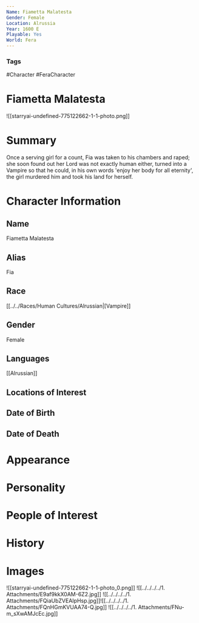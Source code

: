 ```yaml
---
Name: Fiametta Malatesta
Gender: Female
Location: Alrussia
Year: 1600 E
Playable: Yes
World: Fera
---
```


### Tags
#Character #FeraCharacter

# Fiametta Malatesta
![[starryai-undefined-775122662-1-1-photo.png]]


# Summary
Once a serving girl for a count, Fia was taken to his chambers and raped; she soon found out her Lord was not exactly human either, turned into a Vampire so that he could, in his own words 'enjoy her body for all eternity', the girl murdered him and took his land for herself.

# Character Information

## Name
Fiametta Malatesta

## Alias
Fia

## Race
[[../../Races/Human Cultures/Alrussian|[Vampire]]

## Gender
Female

## Languages
[[Alrussian]]

## Locations of Interest

## Date of Birth

## Date of Death

# Appearance

# Personality

# People of Interest

# History

# Images
![[starryai-undefined-775122662-1-1-photo_0.png]]
![[../../../../1. Attachments/E9af9kkX0AM-6Z2.jpg]]
![[../../../../1. Attachments/FQiaUbZVEAIpHsp.jpg]]![[../../../../1. Attachments/FQnHGmKVUAA74-Q.jpg]]
![[../../../../1. Attachments/FNu-m_sXwAMJcEc.jpg]]